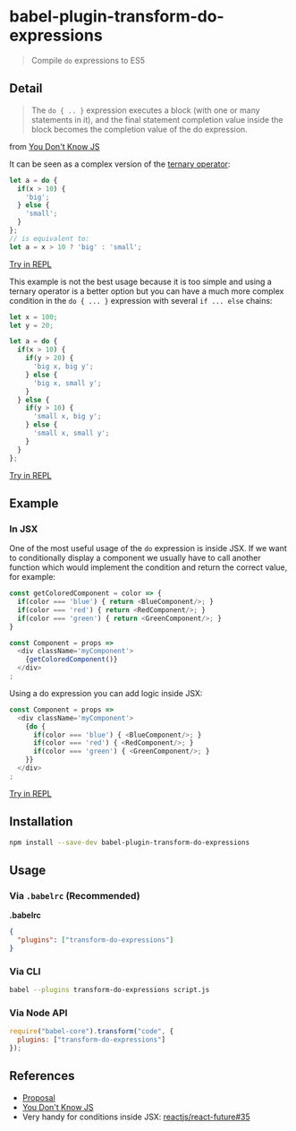 # babel-plugin-transform-do-expressions

> Compile `do` expressions to ES5

## Detail

> The `do { .. }` expression executes a block (with one or many statements in it), and the final statement completion value inside the block becomes the completion value of the do expression.

from [You Don't Know JS](https://github.com/getify/You-Dont-Know-JS/blob/master/types%20%26%20grammar/ch5.md#statement-completion-values)

It can be seen as a complex version of the [ternary operator](http://mdn.io/ternary):

```js
let a = do {
  if(x > 10) {
    'big';
  } else {
    'small';
  }
};
// is equivalent to:
let a = x > 10 ? 'big' : 'small';
```

[Try in REPL](http://babeljs.io/repl/#?evaluate=true&presets=es2015%2Cstage-0&code=%0Alet%20x%20%3D%20100%3B%0A%0Alet%20a%20%3D%20do%20%7B%0A%20%20if(x%20%3E%2010)%20%7B%0A%20%20%20%20'big'%3B%0A%20%20%7D%20else%20%7B%0A%20%20%20%20'small'%3B%0A%20%20%7D%0A%7D%3B%0A%0Aconsole.log(a)%3B)

This example is not the best usage because it is too simple and using a ternary operator is a better option but you can have a much more complex condition in the `do { ... }` expression with several `if ... else` chains:

```js
let x = 100;
let y = 20;

let a = do {
  if(x > 10) {
    if(y > 20) {
      'big x, big y';
    } else {
      'big x, small y';
    }
  } else {
    if(y > 10) {
      'small x, big y';
    } else {
      'small x, small y';
    }
  }
};
```

[Try in REPL](http://babeljs.io/repl/#?evaluate=true&presets=es2015%2Cstage-0&code=let%20x%20%3D%20100%3B%0Alet%20y%20%3D%2020%3B%0A%0Alet%20a%20%3D%20do%20%7B%0A%20%20if(x%20%3E%2010)%20%7B%0A%20%20%20%20if(y%20%3E%2020)%20%7B%0A%20%20%20%20%20%20'big%20x%2C%20big%20y'%3B%0A%20%20%20%20%7D%20else%20%7B%0A%20%20%20%20%20%20'big%20x%2C%20small%20y'%3B%0A%20%20%20%20%7D%0A%20%20%7D%20else%20%7B%0A%20%20%20%20if(y%20%3E%2010)%20%7B%0A%20%20%20%20%20%20'small%20x%2C%20big%20y'%3B%0A%20%20%20%20%7D%20else%20%7B%0A%20%20%20%20%20%20'small%20x%2C%20small%20y'%3B%0A%20%20%20%20%7D%0A%20%20%7D%0A%7D%3B%0A%0Aconsole.log(a)%3B)

## Example

### In JSX
One of the most useful usage of the `do` expression is inside JSX. If we want to conditionally display a component we usually have to call another function which would implement the condition and return the correct value, for example:

```js
const getColoredComponent = color => {
  if(color === 'blue') { return <BlueComponent/>; }
  if(color === 'red') { return <RedComponent/>; }
  if(color === 'green') { return <GreenComponent/>; }
}

const Component = props =>
  <div className='myComponent'>
    {getColoredComponent()}
  </div>
;
```

Using a do expression you can add logic inside JSX:

```js
const Component = props =>
  <div className='myComponent'>
    {do {
      if(color === 'blue') { <BlueComponent/>; }
      if(color === 'red') { <RedComponent/>; }
      if(color === 'green') { <GreenComponent/>; }
    }}
  </div>
;
```

[Try in REPL](http://babeljs.io/repl/#?evaluate=true&presets=es2015%2Creact%2Cstage-0&code=const%20Component%20%3D%20props%20%3D%3E%0A%20%20%3Cdiv%20className%3D'myComponent'%3E%0A%20%20%20%20%7Bdo%20%7B%0A%20%20%20%20%20%20if(color%20%3D%3D%3D%20'blue')%20%7B%20%3CBlueComponent%2F%3E%3B%20%7D%0A%20%20%20%20%20%20if(color%20%3D%3D%3D%20'red')%20%7B%20%3CRedComponent%2F%3E%3B%20%7D%0A%20%20%20%20%20%20if(color%20%3D%3D%3D%20'green')%20%7B%20%3CGreenComponent%2F%3E%3B%20%7D%0A%20%20%20%20%7D%7D%0A%20%20%3C%2Fdiv%3E%0A%3B)

## Installation

```sh
npm install --save-dev babel-plugin-transform-do-expressions
```

## Usage

### Via `.babelrc` (Recommended)

**.babelrc**

```json
{
  "plugins": ["transform-do-expressions"]
}
```

### Via CLI

```sh
babel --plugins transform-do-expressions script.js
```

### Via Node API

```javascript
require("babel-core").transform("code", {
  plugins: ["transform-do-expressions"]
});
```

## References
- [Proposal](http://wiki.ecmascript.org/doku.php?id=strawman:do_expressions)
- [You Don't Know JS](https://github.com/getify/You-Dont-Know-JS/blob/master/types%20%26%20grammar/ch5.md#statement-completion-values)
- Very handy for conditions inside JSX: [reactjs/react-future#35](https://github.com/reactjs/react-future/issues/35#issuecomment-120009203)
